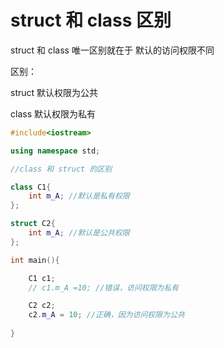 # struct 和 class 区别

struct 和 class 唯一区别就在于 默认的访问权限不同

区别：

struct 默认权限为公共

class 默认权限为私有

```cpp
#include<iostream>

using namespace std;

//class 和 struct 的区别

class C1{
    int m_A; //默认是私有权限
};

struct C2{
    int m_A; //默认是公共权限
};

int main(){

    C1 c1;
    // c1.m_A =10; //错误，访问权限为私有

    C2 c2;
    c2.m_A = 10; //正确，因为访问权限为公共
    
}
```
